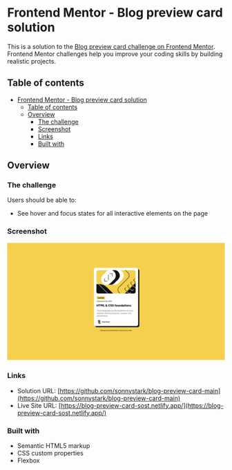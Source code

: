 # Frontend Mentor - Blog preview card solution

This is a solution to the [Blog preview card challenge on Frontend Mentor](https://www.frontendmentor.io/challenges/blog-preview-card-ckPaj01IcS). Frontend Mentor challenges help you improve your coding skills by building realistic projects.

## Table of contents

- [Frontend Mentor - Blog preview card solution](#frontend-mentor---blog-preview-card-solution)
  - [Table of contents](#table-of-contents)
  - [Overview](#overview)
    - [The challenge](#the-challenge)
    - [Screenshot](#screenshot)
    - [Links](#links)
    - [Built with](#built-with)

## Overview

### The challenge

Users should be able to:

- See hover and focus states for all interactive elements on the page

### Screenshot

![A screenshot of the blog preview card](./assets/images/Screenshot%202025-05-08%20at%2020-38-38%20Frontend%20Mentor%20Blog%20preview%20card.png)

### Links

- Solution URL: [https://github.com/sonnystark/blog-preview-card-main](https://github.com/sonnystark/blog-preview-card-main)
- Live Site URL: [https://blog-preview-card-sost.netlify.app/](https://blog-preview-card-sost.netlify.app/)

### Built with

- Semantic HTML5 markup
- CSS custom properties
- Flexbox
